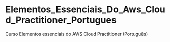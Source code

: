 # Elementos_Essenciais_Do_Aws_Cloud_Practitioner_Portugues
Curso Elementos essenciais do AWS Cloud Practitioner (Português)
